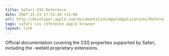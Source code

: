 ```yaml
---
title: Safari CSS Reference
date: 2007-11-23 17:33:10 +11:00
url: http://developer.apple.com/documentation/AppleApplications/Reference/SafariCSSRef/index.html
tags: safari css reference apple browser
layout: link
---
```

Official documentation covering the CSS properties supported by Safari, including the -webkit proprietary extensions.
